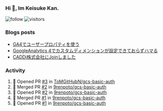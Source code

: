 ### Hi 👋, Im Keisuke Kan.

<!--
**9renpoto/9renpoto** is a ✨ _special_ ✨ repository because its `README.md` (this file) appears on your GitHub profile.

Here are some ideas to get you started:

- 🔭 I’m currently working on ...
- 🌱 I’m currently learning ...
- 👯 I’m looking to collaborate on ...
- 🤔 I’m looking for help with ...
- 💬 Ask me about ...
- 📫 How to reach me: ...
- 😄 Pronouns: ...
- ⚡ Fun fact: ...
-->

![follow](https://img.shields.io/github/followers/9renpoto?label=Follow&style=social)
![visitors](https://komarev.com/ghpvc/?username=9renpoto&label=Profile%20views&color=0e75b6&style=flat)

### Blogs posts

<!-- BLOG-POST-LIST:START -->
- [GA4でユーザープロパティを使う](https://9renpoto.dev/2021/02/21/google-analytics-4-user-properties/)
- [GoogleAnalytics 4でカスタムディメンションが設定できておらずハマる](https://9renpoto.dev/2021/02/13/google-analytics-4/)
- [CADDi株式会社にJoinしました](https://9renpoto.dev/2020/12/05/join/)
<!-- BLOG-POST-LIST:END -->

### Activity

<!--START_SECTION:activity-->
1. 💪 Opened PR [#3](https://github.com/ToMGitHubN/gcs-basic-auth/pull/3) in [ToMGitHubN/gcs-basic-auth](https://github.com/ToMGitHubN/gcs-basic-auth)
2. 🎉 Merged PR [#2](https://github.com/9renpoto/gcs-basic-auth/pull/2) in [9renpoto/gcs-basic-auth](https://github.com/9renpoto/gcs-basic-auth)
3. 💪 Opened PR [#2](https://github.com/9renpoto/gcs-basic-auth/pull/2) in [9renpoto/gcs-basic-auth](https://github.com/9renpoto/gcs-basic-auth)
4. 🎉 Merged PR [#1](https://github.com/9renpoto/gcs-basic-auth/pull/1) in [9renpoto/gcs-basic-auth](https://github.com/9renpoto/gcs-basic-auth)
5. 💪 Opened PR [#1](https://github.com/9renpoto/gcs-basic-auth/pull/1) in [9renpoto/gcs-basic-auth](https://github.com/9renpoto/gcs-basic-auth)
<!--END_SECTION:activity-->

<!--START_SECTION:waka-->
<!--END_SECTION:waka-->